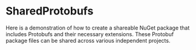 # SharedProtobufs
Here is a demonstration of how to create a shareable NuGet package that includes Protobufs and their necessary extensions. These Protobuf package files can be shared across various independent projects.
